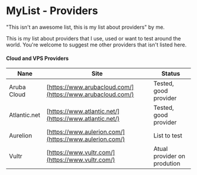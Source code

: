# MyList - Providers

"This isn't an awesome list, this is my list about providers" by me.

This is my list about providers that I use, used or want to test around the world. You're welcome to suggest me other providers that isn't listed here.

#### Cloud and VPS Providers

|Nane|Site|Status|
|-|-|-|
| Aruba Cloud | [https://www.arubacloud.com/](https://www.arubacloud.com/) | Tested, good provider |
| Atlantic.net | [https://www.atlantic.net/](https://www.atlantic.net/) | Tested, good provider |
| Aurelion | [https://www.aulerion.com/](https://www.aulerion.com/) | List to test |
| Vultr | [https://www.vultr.com/](https://www.vultr.com/) | Atual provider on prodution |

